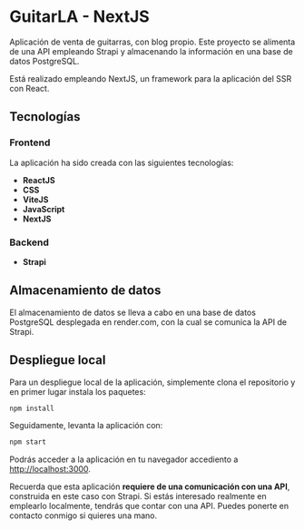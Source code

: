 # GuitarLA - NextJS

Aplicación de venta de guitarras, con blog propio. Este proyecto se alimenta de una API empleando Strapi y almacenando la información en una base de datos PostgreSQL.

Está realizado empleando NextJS, un framework para la aplicación del SSR con React.

## Tecnologías

### Frontend

La aplicación ha sido creada con las siguientes tecnologías:

- **ReactJS**
- **CSS**
- **ViteJS**
- **JavaScript**
- **NextJS**

### Backend

- **Strapi**

## Almacenamiento de datos

El almacenamiento de datos se lleva a cabo en una base de datos PostgreSQL desplegada en render.com, con la cual se comunica la API de Strapi.

## Despliegue local

Para un despliegue local de la aplicación, simplemente clona el repositorio y en primer lugar instala los paquetes:

```bash
npm install
```

Seguidamente, levanta la aplicación con:

```bash
npm start
```

Podrás acceder a la aplicación en tu navegador accediento a [http://localhost:3000](http://localhost:3000).

Recuerda que esta aplicación **requiere de una comunicación con una API**, construida en este caso con Strapi. Si estás interesado realmente en emplearlo localmente, tendrás que contar con una API. Puedes ponerte en contacto conmigo si quieres una mano.
